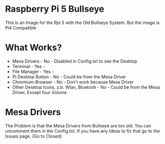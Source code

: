 # Raspberry Pi 5 Bullseye
This is an Image for the Rpi 5 with the Old Bullseye System. But the image is Pi4 Compatible

# What Works?
- Mesa Drivers - No - Disabled in Config.txt to see the Desktop
- Terminal - Yes -
- File Manager - Yes -
- Pi Desktop Button - No - Could be from the Mesa Driver
- Chromium-Browser - No - Don't work because Mesa Driver
- Other Desktop Icons, z.b. Wlan, Bluetooh - No - Could be from the Mesa Driver, Except four Volume

# Mesa Drivers
The Problem is that the Mesa Drivers from Bullseye are too old.
You can uncomment them in the Config.txt.
If you have any Ideas to fix that go to the Issues page. (Go to Closed)
